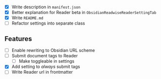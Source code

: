 - [x] Write description in `manifest.json`
- [x] Better explanation for Reader beta in `ObsidianReadwiseReaderSettingTab`
- [x] Write `README.md`
- [ ] Refactor settings into separate class

## Features

- [ ] Enable rewriting to Obsidian URL scheme
- [ ] Submit document tags to Reader
    - [ ] Make toggleable in settings
- [x] Add setting to *always* submit tags
- [ ] Write Reader url in frontmatter

